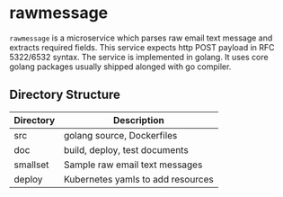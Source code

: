 # rawmessage
<code>rawmessage</code> is a microservice which parses raw email text message and extracts required fields. This service expects http POST payload in RFC 5322/6532 syntax.
The service is implemented in golang. It uses core golang packages usually shipped alonged with go compiler. 
 
## Directory Structure 
| Directory | Description |
| --- | --- |
| src | golang source, Dockerfiles |
| doc | build, deploy, test documents |
| smallset | Sample raw email text messages | 
| deploy | Kubernetes yamls to add resources |
